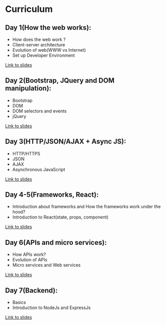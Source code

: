 # Curriculum

## Day 1(How the web works):
 - How does the web work ?
 - Client-server architecture 
 - Evolution of web(WWW vs Internet)
 - Set up Developer Environment

[Link to slides](Day-1-Web-Dev-Intermediate.pdf)

## Day 2(Bootstrap, JQuery and DOM manipulation):
 - Bootstrap
 - DOM
 - DOM selectors and events
 - jQuery

[Link to slides](Day-2-Web-Dev-Intermediate.pdf)

## Day 3(HTTP/JSON/AJAX + Async JS):
 - HTTP/HTTPS
 - JSON
 - AJAX
 - Asynchronous JavaScript

[Link to slides](Day-3-Web-Dev-Intermediate.pdf)

## Day 4-5(Frameworks, React):
 - Introduction about frameworks and How the frameworks work under the hood?
 - Introduction to React(state, props, component)

[Link to slides](Day-4-5-Web-Dev-Intermediate.pdf)

## Day 6(APIs and micro services):
 - How APIs work?
 - Evolution of APIs
 - Micro services and Web services

[Link to slides](Day-6-Web-Dev-Intermediate.pdf)

## Day 7(Backend):
 - Basics
 - Introduction to NodeJs and ExpressJs

[Link to slides](Day-7-Web-Dev-Intermediate.pdf)
